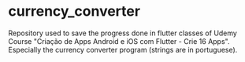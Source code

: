 # currency_converter
Repository used to save the progress done in flutter classes of Udemy Course "Criação de Apps Android e iOS com Flutter - Crie 16 Apps". Especially the currency converter program (strings are in portuguese).
